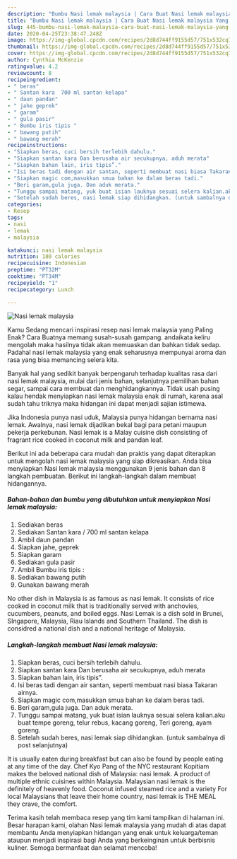 ```yaml
---
description: "Bumbu Nasi lemak malaysia | Cara Buat Nasi lemak malaysia Yang Bikin Ngiler"
title: "Bumbu Nasi lemak malaysia | Cara Buat Nasi lemak malaysia Yang Bikin Ngiler"
slug: 445-bumbu-nasi-lemak-malaysia-cara-buat-nasi-lemak-malaysia-yang-bikin-ngiler
date: 2020-04-25T23:38:47.248Z
image: https://img-global.cpcdn.com/recipes/2d8d744ff9155d57/751x532cq70/nasi-lemak-malaysia-foto-resep-utama.jpg
thumbnail: https://img-global.cpcdn.com/recipes/2d8d744ff9155d57/751x532cq70/nasi-lemak-malaysia-foto-resep-utama.jpg
cover: https://img-global.cpcdn.com/recipes/2d8d744ff9155d57/751x532cq70/nasi-lemak-malaysia-foto-resep-utama.jpg
author: Cynthia McKenzie
ratingvalue: 4.2
reviewcount: 8
recipeingredient:
- " beras"
- " Santan kara  700 ml santan kelapa"
- " daun pandan"
- " jahe geprek"
- " garam"
- " gula pasir"
- " Bumbu iris tipis "
- " bawang putih"
- " bawang merah"
recipeinstructions:
- "Siapkan beras, cuci bersih terlebih dahulu."
- "Siapkan santan kara Dan berusaha air secukupnya, aduh merata"
- "Siapkan bahan lain, iris tipis”."
- "Isi beras tadi dengan air santan, seperti membuat nasi biasa Takaran airnya."
- "Siapkan magic com,masukkan smua bahan ke dalam beras tadi."
- "Beri garam,gula juga. Dan aduk merata."
- "Tunggu sampai matang, yuk buat isian lauknya sesuai selera kalian.aku buat tempe goreng, telur rebus, kacang goreng, Teri goreng, ayam goreng."
- "Setelah sudah beres, nasi lemak siap dihidangkan. (untuk sambalnya di post selanjutnya)"
categories:
- Resep
tags:
- nasi
- lemak
- malaysia

katakunci: nasi lemak malaysia 
nutrition: 180 calories
recipecuisine: Indonesian
preptime: "PT32M"
cooktime: "PT34M"
recipeyield: "1"
recipecategory: Lunch

---
```



![Nasi lemak malaysia](https://img-global.cpcdn.com/recipes/2d8d744ff9155d57/751x532cq70/nasi-lemak-malaysia-foto-resep-utama.jpg)

Kamu Sedang mencari inspirasi resep nasi lemak malaysia yang Paling Enak? Cara Buatnya memang susah-susah gampang. andaikata keliru mengolah maka hasilnya tidak akan memuaskan dan bahkan tidak sedap. Padahal nasi lemak malaysia yang enak seharusnya mempunyai aroma dan rasa yang bisa memancing selera kita.

Banyak hal yang sedikit banyak berpengaruh terhadap kualitas rasa dari nasi lemak malaysia, mulai dari jenis bahan, selanjutnya pemilihan bahan segar, sampai cara membuat dan menghidangkannya. Tidak usah pusing kalau hendak menyiapkan nasi lemak malaysia enak di rumah, karena asal sudah tahu triknya maka hidangan ini dapat menjadi sajian istimewa.

Jika Indonesia punya nasi uduk, Malaysia punya hidangan bernama nasi lemak. Awalnya, nasi lemak dijadikan bekal bagi para petani maupun pekerja perkebunan. Nasi lemak is a Malay cuisine dish consisting of fragrant rice cooked in coconut milk and pandan leaf.


Berikut ini ada beberapa cara mudah dan praktis yang dapat diterapkan untuk mengolah nasi lemak malaysia yang siap dikreasikan. Anda bisa menyiapkan Nasi lemak malaysia menggunakan 9 jenis bahan dan 8 langkah pembuatan. Berikut ini langkah-langkah dalam membuat hidangannya.

<!--inarticleads1-->

##### Bahan-bahan dan bumbu yang dibutuhkan untuk menyiapkan Nasi lemak malaysia:

1. Sediakan  beras
1. Sediakan  Santan kara / 700 ml santan kelapa
1. Ambil  daun pandan
1. Siapkan  jahe, geprek
1. Siapkan  garam
1. Sediakan  gula pasir
1. Ambil  Bumbu iris tipis :
1. Sediakan  bawang putih
1. Gunakan  bawang merah


No other dish in Malaysia is as famous as nasi lemak. It consists of rice cooked in coconut milk that is traditionally served with anchovies, cucumbers, peanuts, and boiled eggs. Nasi Lemak is a dish sold in Brunei, SIngapore, Malaysia, Riau Islands and Southern Thailand. The dish is considred a national dish and a national heritage of Malaysia. 

<!--inarticleads2-->

##### Langkah-langkah membuat Nasi lemak malaysia:

1. Siapkan beras, cuci bersih terlebih dahulu.
1. Siapkan santan kara Dan berusaha air secukupnya, aduh merata
1. Siapkan bahan lain, iris tipis”.
1. Isi beras tadi dengan air santan, seperti membuat nasi biasa Takaran airnya.
1. Siapkan magic com,masukkan smua bahan ke dalam beras tadi.
1. Beri garam,gula juga. Dan aduk merata.
1. Tunggu sampai matang, yuk buat isian lauknya sesuai selera kalian.aku buat tempe goreng, telur rebus, kacang goreng, Teri goreng, ayam goreng.
1. Setelah sudah beres, nasi lemak siap dihidangkan. (untuk sambalnya di post selanjutnya)


It is usually eaten during breakfast but can also be found by people eating at any time of the day. Chef Kyo Pang of the NYC restaurant Kopitiam makes the beloved national dish of Malaysia: nasi lemak. A product of multiple ethnic cuisines within Malaysia. Malaysian nasi lemak is the definitely of heavenly food. Coconut infused steamed rice and a variety For local Malaysians that leave their home country, nasi lemak is THE MEAL they crave, the comfort. 

Terima kasih telah membaca resep yang tim kami tampilkan di halaman ini. Besar harapan kami, olahan Nasi lemak malaysia yang mudah di atas dapat membantu Anda menyiapkan hidangan yang enak untuk keluarga/teman ataupun menjadi inspirasi bagi Anda yang berkeinginan untuk berbisnis kuliner. Semoga bermanfaat dan selamat mencoba!
